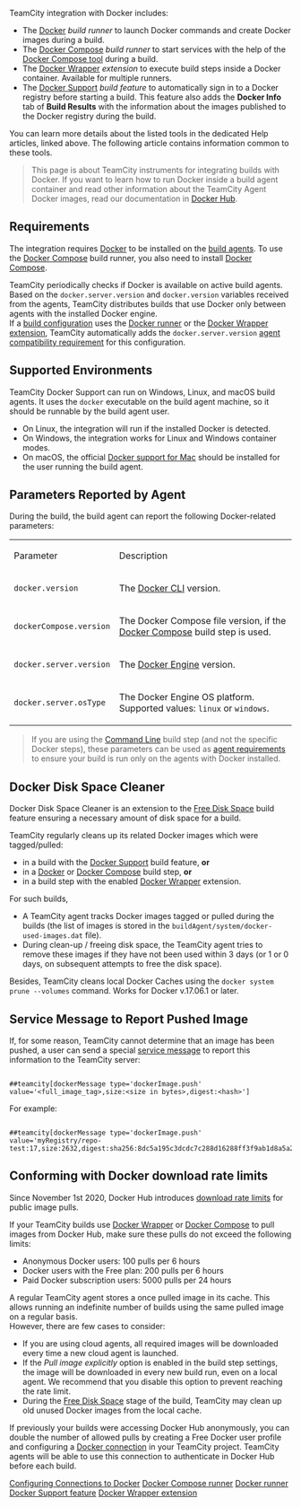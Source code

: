 [//]: # (title: Integrating TeamCity with Docker)
[//]: # (auxiliary-id: Integrating TeamCity with Docker)

TeamCity integration with Docker includes:
* The [Docker](docker.md) _build runner_ to launch Docker commands and create Docker images during a build.
* The [Docker Compose](docker-compose.md) _build runner_ to start services with the help of the [Docker Compose tool](https://docs.docker.com/compose/) during a build.
* The [Docker Wrapper](docker-wrapper.md) _extension_ to execute build steps inside a Docker container. Available for multiple runners.
* The [Docker Support](docker-support.md) _build feature_ to automatically sign in to a Docker registry before starting a build. This feature also adds the __Docker Info__ tab of __Build Results__ with the information about the images published to the Docker registry during the build.

You can learn more details about the listed tools in the dedicated Help articles, linked above. The following article contains information common to these tools.

>This page is about TeamCity instruments for integrating builds with Docker. If you want to learn how to run Docker inside a build agent container and read other information about the TeamCity Agent Docker images, read our documentation in [Docker Hub](https://hub.docker.com/r/jetbrains/teamcity-agent/).

## Requirements

The integration requires [Docker](https://docs.docker.com/engine/installation/) to be installed on the [build agents](build-agent.md). To use the [Docker Compose](docker-compose.md) build runner, you also need to install [Docker Compose](https://docs.docker.com/compose/install/).

TeamCity periodically checks if Docker is available on active build agents. Based on the `docker.server.version` and `docker.version` variables received from the agents, TeamCity distributes builds that use Docker only between agents with the installed Docker engine.   
If a [build configuration](managing-builds.md) uses the [Docker runner](docker.md) or the [Docker Wrapper extension](docker-wrapper.md), TeamCity automatically adds the `docker.server.version` [agent compatibility requirement](configuring-agent-requirements.md) for this configuration.

## Supported Environments

TeamCity Docker Support can run on Windows, Linux, and macOS build agents. It uses the `docker` executable on the build agent machine, so it should be runnable by the build agent user.

<note>

* On Linux, the integration will run if the installed Docker is detected.
* On Windows, the integration works for Linux and Windows container modes.
* On macOS, the official [Docker support for Mac](https://docs.docker.com/docker-for-mac/install/) should be installed for the user running the build agent.

</note>

## Parameters Reported by Agent

During the build, the build agent can report the following Docker-related parameters:

<table><tr>

<td>

Parameter

</td>

<td>

Description

</td></tr><tr>

<td>

`docker.version`

</td>

<td>

The [Docker CLI](https://docs.docker.com/engine/reference/commandline/docker/) version.

</td></tr><tr>

<td>

`dockerCompose.version`

</td>

<td>

The Docker Compose file version, if the [Docker Compose](docker-compose.md) build step is used.

</td></tr><tr>

<td>

`docker.server.version`

</td>

<td>

The [Docker Engine](https://docs.docker.com/engine/reference/commandline/dockerd/) version.

</td></tr><tr>

<td>

`docker.server.osType`

</td>

<td>

The Docker Engine OS platform. Supported values: `linux` or `windows`.

</td></tr></table>

>If you are using the [Command Line](command-line.md) build step (and not the specific Docker steps), these parameters can be used as [agent requirements](agent-requirements.md) to ensure your build is run only on the agents with Docker installed.

## Docker Disk Space Cleaner

Docker Disk Space Cleaner is an extension to the [Free Disk Space](free-disk-space.md) build feature ensuring a necessary amount of disk space for a build.

TeamCity regularly cleans up its related Docker images which were tagged/pulled:
* in a build with the [Docker Support](docker-support.md) build feature, __or__
* in a [Docker](docker.md) or [Docker Compose](docker-compose.md) build step, __or__
* in a build step with the enabled [Docker Wrapper](docker-wrapper.md) extension.

For such builds,  

* A TeamCity agent tracks Docker images tagged or pulled during the builds (the list of images is stored in the `buildAgent/system/docker-used-images.dat` file).
* During clean-up / freeing disk space, the TeamCity agent tries to remove these images if they have not been used within 3 days (or 1 or 0 days, on subsequent attempts to free the disk space).

Besides, TeamCity cleans local Docker Caches using the `docker system prune --volumes` command. Works for Docker v.17.06.1 or later.

## Service Message to Report Pushed Image

If, for some reason, TeamCity cannot determine that an image has been pushed, a user can send a special [service message](service-messages.md) to report this information to the TeamCity server:

```Shell

##teamcity[dockerMessage type='dockerImage.push' value='<full_image_tag>,size:<size in bytes>,digest:<hash>']

```

For example:

```Shell

##teamcity[dockerMessage type='dockerImage.push' value='myRegistry/repo-test:17,size:2632,digest:sha256:8dc5a195c3dcdc7c288d16288ff3f9ab1d8a5a230e09afb9c8dc9215e861aa55']
```

## Conforming with Docker download rate limits

Since November 1st 2020, Docker Hub introduces [download rate limits](https://docs.docker.com/docker-hub/download-rate-limit/) for public image pulls.

If your TeamCity builds use [Docker Wrapper](docker-wrapper.md) or [Docker Compose](docker-compose.md) to pull images from Docker Hub, make sure these pulls do not exceed the following limits:

* Anonymous Docker users: 100 pulls per 6 hours
* Docker users with the Free plan: 200 pulls per 6 hours
* Paid Docker subscription users: 5000 pulls per 24 hours

A regular TeamCity agent stores a once pulled image in its cache. This allows running an indefinite number of builds using the same pulled image on a regular basis.   
However, there are few cases to consider:
* If you are using cloud agents, all required images will be downloaded every time a new cloud agent is launched.
* If the _Pull image explicitly_ option is enabled in the build step settings, the image will be downloaded in every new build run, even on a local agent. We recommend that you disable this option to prevent reaching the rate limit.
* During the [Free Disk Space](free-disk-space.md) stage of the build, TeamCity may clean up old unused Docker images from the local cache.

If previously your builds were accessing Docker Hub anonymously, you can double the number of allowed pulls by creating a Free Docker user profile and configuring a [Docker connection](configuring-connections-to-docker.md) in your TeamCity project. TeamCity agents will be able to use this connection to authenticate in Docker Hub before each build.

<seealso>
        <category ref="admin-guide">
            <a href="configuring-connections-to-docker.md">Configuring Connections to Docker</a>
            <a href="docker-compose.md">Docker Compose runner</a>
            <a href="docker.md">Docker runner</a>
            <a href="docker-support.md">Docker Support feature</a>
            <a href="docker-wrapper.md">Docker Wrapper extension</a>
        </category>
</seealso>

